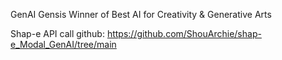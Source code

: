 GenAI Gensis Winner of Best AI for Creativity & Generative Arts

Shap-e API call github: https://github.com/ShouArchie/shap-e_Modal_GenAI/tree/main
